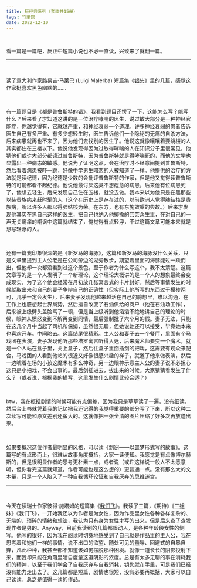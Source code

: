 ```yaml
---
title: 短经典系列（套装共15册）
tags: 竹里馆
date: 2022-12-10
---
```


<br/>

看一篇是一篇吧，反正中短篇小说也不必一直读，兴致来了就翻一篇。

---

<br/>

读了意大利作家路易吉·马莱巴 (Luigi Malerba) 短篇集《[银头](https://book.douban.com/subject/26695859/)》里的几篇，感觉这作家挺喜欢黑色幽默的……

<br/>

有一篇题目是《都是普鲁斯特的错》，我看到题目还愣了一下，这能怎么写？能写什么？后来看了才知道这讲的是一位治疗哮喘的医生，说过敏大部分是一种神经官能症，你越觉得有，它就越严重，和神经衰弱一个道理。许多神经衰弱的患者告诉医生自己有多严重、有多少想轻生时，医生告诉他们一个隐秘的无痛的自杀方法，后来病患就再也不来了，因为他们去找别的医生了。他说这就像嚷嚷着要跳楼的人其实都住在三楼以下。他说他发现得因为过敏得哮喘的人在知识分子里很常见，他猜他们或许大部分都读过普鲁斯特，因为普鲁斯特就是得哮喘死的，而他的文学也显露出一种病态的敏感。他说为了证明这点，会在治疗时不经意间提到普鲁斯特，然后看着病患被吓一跳，好像中学男生暗恋的人被知道了一样。他提供的治疗的方法就是读纪德，因为纪德是少数的会批评普鲁斯特的作家，但是他又觉得读普鲁斯特的可能都看不起纪德。他说他最讨厌这类不想痊愈的病患，后来他有位病患死了，他想去轻生，后来发现自己住在五楼，就没去做。我本来以为他只是在黑那些以装贵族病来赶时髦的人（这个在历史上是存在过的，以前欧洲人觉得肺结核是贵族病，所以许多人都以得肺结核为荣。在东方，也有东施效颦的典故。）后来才发现他其实在黑自己这样的医生，把自己也纳入他揶揄的芸芸众生里，在对自己的一声无关痛痒的嘲讽中这篇就结束了，俺觉得有点轻浮，不过这篇文章可能本来就是想写轻浮的人。

<br/>

还有一篇我印象很深的是《新罗马的海豚》，这篇和新罗马的海豚没什么关系，只是文章里提到主人公老是在公司旁边的湖旁散步，期望着里面的海豚能过一跃而出，但他却一次都没看到过这个景色。至于作者为什么写这个，我不太清楚。这篇文章写的是一个人发明了一个新理论，这个理论大概讲的是一个人的想象最终会变成现实，为了这个他会经常在月初放几张寓言式的卡片封好，然后等事情发生的时候就取出来和自己的妻子争辩自己的正确性（但实际上他所写的东西过于模棱两可，几乎一定会发生），后来妻子发现他越来越活在自己的臆想里，难以沟通，在工作上也臆想起世界局势，然后擅自改变了石油供给的商户（他在石油场工作），后来被上级劈头盖脸骂了一顿，但是当上级听到他滔滔不绝地讲自己的理论的时候，眼神从愤怒变到不解再变到同情，最后强制批了六个月的假。妻子无法，只能在这几个月中当起了司机和保姆，虽然很无聊，但她说她还可以接受，毕竟她本来也喜欢开车。中间略去。这篇结尾很精彩。主人公和妻子去一个餐厅，里面有个马戏团在表演，妻子发现他听那些塔罗寓言听得入迷，后来魔术师要变一个魔术，就是一个人站在盒子里，关上盒子，然后往盒子里面插剑的把戏，这需要有观众来配合，马戏团的人看到他站的很近又好像很感兴趣的样子，就邀了他来做表演，然后一边唬着在场的小孩这魔术有多么神奇，另一边眼神示意主人公的妻子说不必担心这只是小把戏，不会出事的。最后剑插进去，拔出来的时候。大家猜猜看发生了什么？（或者说，根据我的描写，这里发生什么剧情比较合适？）

<br/>

btw，我在概括剧情的时候可能有点偏差，因为我只是草草读了一遍，没有细读，然后合上书就凭着我的记忆把我还记得的我觉得重要的部分写了下来，所以这种二次续写可能和原文差别还蛮大的。这就像把一张全清的图片压缩了好多次再放送出来。

<br/>

如果要概况这位作者最明显的风格，可以读《剽窃——以噩梦形式写的故事》。这篇写的有点形而上，很难从故事角度概括，大家一读便知。我感觉是有点像博尔赫斯的，但是很明显作者的思考更朴素一点，或者说（或许这样说一般人不太愿意听，但你看完这篇就知道，作者可能也是这么想的）更普通一点。没有那么大的文本量，只是一个人陷入了一种自我循环论证和自我厌弃的思维迷宫。

---

<br/>

今天在读瑞士作家彼得·施塔姆的短篇集《[我们飞](https://book.douban.com/subject/26704178/)》。我读了三篇，《期待》《三姐妹》《我们飞》，一开始我还以为作者是为女性，因为作品里女性各种各样复杂的、无端的、琐碎的情绪和想法，我认为只有身为女性才写的出来，但是后来查了查发现作者是男的。Anyway，目前我读到的几篇都很动人，是各种年龄段女性的侧写。他写的很好，因为我在阅读时切身地感受到了自己就是作品里的主人公，我在思考着和她们一样的事情，说不出口的欲望、随处可见的羞辱、回避式的自暴自弃，凡此种种，我甚至都不知道该如何摆脱那种困境。就像一道长长的阴影投射下来，而我却只能在角落里暗自度量这道阴影的浓度。总是有太多无聊的事在消耗我们的精神，以至于我们学会了自我厌弃与自我消耗，钥匙就在手里，可是我们已经没有能力走出去了。这几篇都是短篇，剧情也很短，没有必要再概括，大家可以自己读读。总之是值得一读的作品。
